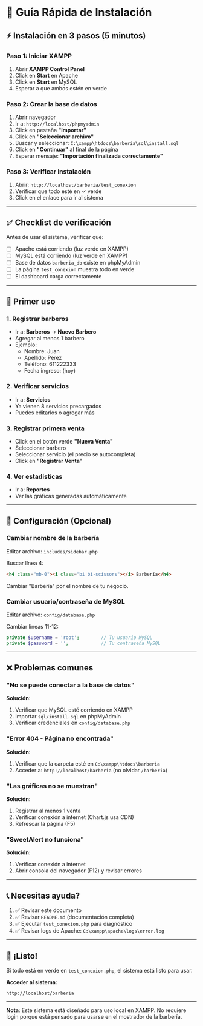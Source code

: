 # 🚀 Guía Rápida de Instalación

## ⚡ Instalación en 3 pasos (5 minutos)

### Paso 1: Iniciar XAMPP
1. Abrir **XAMPP Control Panel**
2. Click en **Start** en Apache
3. Click en **Start** en MySQL
4. Esperar a que ambos estén en verde

### Paso 2: Crear la base de datos
1. Abrir navegador
2. Ir a: `http://localhost/phpmyadmin`
3. Click en pestaña **"Importar"**
4. Click en **"Seleccionar archivo"**
5. Buscar y seleccionar: `C:\xampp\htdocs\barberia\sql\install.sql`
6. Click en **"Continuar"** al final de la página
7. Esperar mensaje: **"Importación finalizada correctamente"**

### Paso 3: Verificar instalación
1. Abrir: `http://localhost/barberia/test_conexion`
2. Verificar que todo esté en ✓ verde
3. Click en el enlace para ir al sistema

---

## ✅ Checklist de verificación

Antes de usar el sistema, verificar que:

- [ ] Apache está corriendo (luz verde en XAMPP)
- [ ] MySQL está corriendo (luz verde en XAMPP)
- [ ] Base de datos `barberia_db` existe en phpMyAdmin
- [ ] La página `test_conexion` muestra todo en verde
- [ ] El dashboard carga correctamente

---

## 🎯 Primer uso

### 1. Registrar barberos
- Ir a: **Barberos** → **Nuevo Barbero**
- Agregar al menos 1 barbero
- Ejemplo:
  - Nombre: Juan
  - Apellido: Pérez
  - Teléfono: 611222333
  - Fecha ingreso: (hoy)

### 2. Verificar servicios
- Ir a: **Servicios**
- Ya vienen 8 servicios precargados
- Puedes editarlos o agregar más

### 3. Registrar primera venta
- Click en el botón verde **"Nueva Venta"**
- Seleccionar barbero
- Seleccionar servicio (el precio se autocompleta)
- Click en **"Registrar Venta"**

### 4. Ver estadísticas
- Ir a: **Reportes**
- Ver las gráficas generadas automáticamente

---

## 🔧 Configuración (Opcional)

### Cambiar nombre de la barbería
Editar archivo: `includes/sidebar.php`

Buscar línea 4:
```html
<h4 class="mb-0"><i class="bi bi-scissors"></i> Barbería</h4>
```

Cambiar "Barbería" por el nombre de tu negocio.

### Cambiar usuario/contraseña de MySQL
Editar archivo: `config/database.php`

Cambiar líneas 11-12:
```php
private $username = 'root';        // Tu usuario MySQL
private $password = '';            // Tu contraseña MySQL
```

---

## ❌ Problemas comunes

### "No se puede conectar a la base de datos"
**Solución:**
1. Verificar que MySQL esté corriendo en XAMPP
2. Importar `sql/install.sql` en phpMyAdmin
3. Verificar credenciales en `config/database.php`

### "Error 404 - Página no encontrada"
**Solución:**
1. Verificar que la carpeta esté en `C:\xampp\htdocs\barberia`
2. Acceder a: `http://localhost/barberia` (no olvidar `/barberia`)

### "Las gráficas no se muestran"
**Solución:**
1. Registrar al menos 1 venta
2. Verificar conexión a internet (Chart.js usa CDN)
3. Refrescar la página (F5)

### "SweetAlert no funciona"
**Solución:**
1. Verificar conexión a internet
2. Abrir consola del navegador (F12) y revisar errores

---

## 📞 Necesitas ayuda?

1. ✅ Revisar este documento
2. ✅ Revisar `README.md` (documentación completa)
3. ✅ Ejecutar `test_conexion.php` para diagnóstico
4. ✅ Revisar logs de Apache: `C:\xampp\apache\logs\error.log`

---

## 🎉 ¡Listo!

Si todo está en verde en `test_conexion.php`, el sistema está listo para usar.

**Acceder al sistema:**
```
http://localhost/barberia
```

---

**Nota**: Este sistema está diseñado para uso local en XAMPP. No requiere login porque está pensado para usarse en el mostrador de la barbería.
